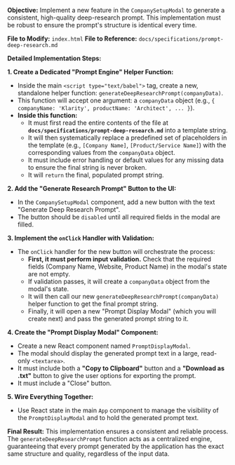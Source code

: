 **Objective:** Implement a new feature in the `CompanySetupModal` to generate a consistent, high-quality deep-research prompt. This implementation must be robust to ensure the prompt's structure is identical every time.

**File to Modify:** `index.html`
**File to Reference:** `docs/specifications/prompt-deep-research.md`

**Detailed Implementation Steps:**

**1. Create a Dedicated "Prompt Engine" Helper Function:**
* Inside the main `<script type="text/babel">` tag, create a new, standalone helper function: `generateDeepResearchPrompt(companyData)`.
* This function will accept one argument: a `companyData` object (e.g., `{ companyName: 'Klarity', productName: 'Architect', ... }`).
* **Inside this function:**
    * It must first read the entire contents of the file at **`docs/specifications/prompt-deep-research.md`** into a template string.
    * It will then systematically replace a predefined set of placeholders in the template (e.g., `[Company Name]`, `[Product/Service Name]`) with the corresponding values from the `companyData` object.
    * It must include error handling or default values for any missing data to ensure the final string is never broken.
    * It will `return` the final, populated prompt string.

**2. Add the "Generate Research Prompt" Button to the UI:**
* In the `CompanySetupModal` component, add a new button with the text "Generate Deep Research Prompt".
* The button should be `disabled` until all required fields in the modal are filled.

**3. Implement the `onClick` Handler with Validation:**
* The `onClick` handler for the new button will orchestrate the process:
    * **First, it must perform input validation.** Check that the required fields (Company Name, Website, Product Name) in the modal's state are not empty.
    * If validation passes, it will create a `companyData` object from the modal's state.
    * It will then call our new `generateDeepResearchPrompt(companyData)` helper function to get the final prompt string.
    * Finally, it will open a new "Prompt Display Modal" (which you will create next) and pass the generated prompt string to it.

**4. Create the "Prompt Display Modal" Component:**
* Create a new React component named `PromptDisplayModal`.
* The modal should display the generated prompt text in a large, read-only `<textarea>`.
* It must include both a **"Copy to Clipboard"** button and a **"Download as .txt"** button to give the user options for exporting the prompt.
* It must include a "Close" button.

**5. Wire Everything Together:**
* Use React state in the main `App` component to manage the visibility of the `PromptDisplayModal` and to hold the generated prompt text.

**Final Result:**
This implementation ensures a consistent and reliable process. The `generateDeepResearchPrompt` function acts as a centralized engine, guaranteeing that every prompt generated by the application has the exact same structure and quality, regardless of the input data.
